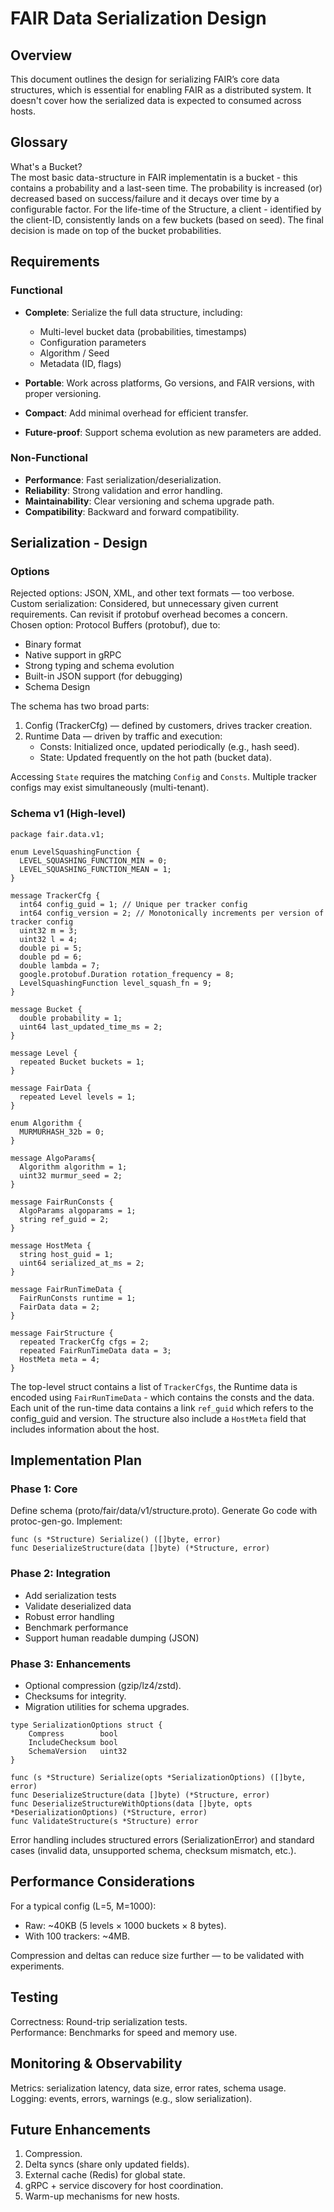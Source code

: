 # FAIR Data Serialization Design
## Overview

This document outlines the design for serializing FAIR’s core data structures, which is essential for enabling FAIR as a distributed system. It doesn't cover how the serialized data is expected to consumed across hosts.


## Glossary 

What's a Bucket? \
The most basic data-structure in FAIR implementatin is a bucket - this contains a probability and a last-seen time. The probability is increased (or) decreased based on success/failure and it decays over time by a configurable factor. For the life-time of the Structure, a client - identified by the client-ID, consistently lands on a few buckets (based on seed). The final decision is made on top of the bucket probabilities.

## Requirements
### Functional
- **Complete**: Serialize the full data structure, including:
    - Multi-level bucket data (probabilities, timestamps)
    - Configuration parameters
    - Algorithm / Seed
    - Metadata (ID, flags)

- **Portable**: Work across platforms, Go versions, and FAIR versions, with proper versioning.
- **Compact**: Add minimal overhead for efficient transfer.
- **Future-proof**: Support schema evolution as new parameters are added.

### Non-Functional
- **Performance**: Fast serialization/deserialization.
- **Reliability**: Strong validation and error handling.
- **Maintainability**: Clear versioning and schema upgrade path.
- **Compatibility**: Backward and forward compatibility.

## Serialization - Design
### Options
Rejected options: JSON, XML, and other text formats — too verbose. \
Custom serialization: Considered, but unnecessary given current requirements. Can revisit if protobuf overhead becomes a concern. \
Chosen option: Protocol Buffers (protobuf), due to:
- Binary format
- Native support in gRPC
- Strong typing and schema evolution
- Built-in JSON support (for debugging)
- Schema Design

The schema has two broad parts:
1)  Config (TrackerCfg) — defined by customers, drives tracker creation.
2) Runtime Data — driven by traffic and execution:
   - Consts: Initialized once, updated periodically (e.g., hash seed).
   - State: Updated frequently on the hot path (bucket data).

Accessing `State` requires the matching `Config` and `Consts`. Multiple tracker configs may exist simultaneously (multi-tenant).

### Schema v1 (High-level)
```
package fair.data.v1;

enum LevelSquashingFunction {
  LEVEL_SQUASHING_FUNCTION_MIN = 0;
  LEVEL_SQUASHING_FUNCTION_MEAN = 1;
}

message TrackerCfg {
  int64 config_guid = 1; // Unique per tracker config
  int64 config_version = 2; // Monotonically increments per version of tracker config
  uint32 m = 3;
  uint32 l = 4;
  double pi = 5;
  double pd = 6;
  double lambda = 7;
  google.protobuf.Duration rotation_frequency = 8;
  LevelSquashingFunction level_squash_fn = 9;
}

message Bucket {
  double probability = 1;
  uint64 last_updated_time_ms = 2;
}

message Level {
  repeated Bucket buckets = 1;
}

message FairData {
  repeated Level levels = 1;
}

enum Algorithm {
  MURMURHASH_32b = 0;
}

message AlgoParams{
  Algorithm algorithm = 1;
  uint32 murmur_seed = 2;
}

message FairRunConsts {
  AlgoParams algoparams = 1;
  string ref_guid = 2;
}

message HostMeta {
  string host_guid = 1;
  uint64 serialized_at_ms = 2;
}

message FairRunTimeData {
  FairRunConsts runtime = 1;
  FairData data = 2;
}

message FairStructure {
  repeated TrackerCfg cfgs = 2;
  repeated FairRunTimeData data = 3;
  HostMeta meta = 4;
}
```

The top-level struct contains a list of `TrackerCfgs`, the Runtime data is encoded using `FairRunTimeData` - which contains the consts and the data. Each unit of the run-time data contains a link `ref_guid` which refers to the config_guid and version. The structure also include a `HostMeta` field that includes information about the host.


## Implementation Plan
### Phase 1: Core

Define schema (proto/fair/data/v1/structure.proto).
Generate Go code with protoc-gen-go.
Implement:
```
func (s *Structure) Serialize() ([]byte, error)
func DeserializeStructure(data []byte) (*Structure, error)
```

### Phase 2: Integration
- Add serialization tests
- Validate deserialized data
- Robust error handling
- Benchmark performance 
- Support human readable dumping (JSON)

### Phase 3: Enhancements
- Optional compression (gzip/lz4/zstd).
- Checksums for integrity.
- Migration utilities for schema upgrades.

``` 
type SerializationOptions struct {
    Compress        bool
    IncludeChecksum bool
    SchemaVersion   uint32
}

func (s *Structure) Serialize(opts *SerializationOptions) ([]byte, error)
func DeserializeStructure(data []byte) (*Structure, error)
func DeserializeStructureWithOptions(data []byte, opts *DeserializationOptions) (*Structure, error)
func ValidateStructure(s *Structure) error
```

Error handling includes structured errors (SerializationError) and standard cases (invalid data, unsupported schema, checksum mismatch, etc.).

## Performance Considerations

For a typical config (L=5, M=1000):
- Raw: ~40KB (5 levels × 1000 buckets × 8 bytes).
- With 100 trackers: ~4MB.

Compression and deltas can reduce size further — to be validated with experiments.

## Testing
Correctness: Round-trip serialization tests. \
Performance: Benchmarks for speed and memory use.

## Monitoring & Observability
Metrics: serialization latency, data size, error rates, schema usage.\
Logging: events, errors, warnings (e.g., slow serialization).

## Future Enhancements
1) Compression.
2) Delta syncs (share only updated fields).
3) External cache (Redis) for global state.
4) gRPC + service discovery for host coordination.
5) Warm-up mechanisms for new hosts.